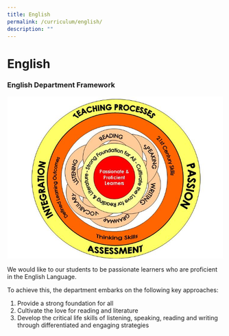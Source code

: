 ```yaml
---
title: English
permalink: /curriculum/english/
description: ""
---
```

# **English**

### English Department Framework

![](/images/FRAMEWORK.jpg)

We would like to our students to be passionate learners who are proficient in the English Language.

To achieve this, the department embarks on the following key approaches:

1.  Provide a strong foundation for all
2.  Cultivate the love for reading and literature
3.  Develop the critical life skills of listening, speaking, reading and writing through differentiated and engaging strategies